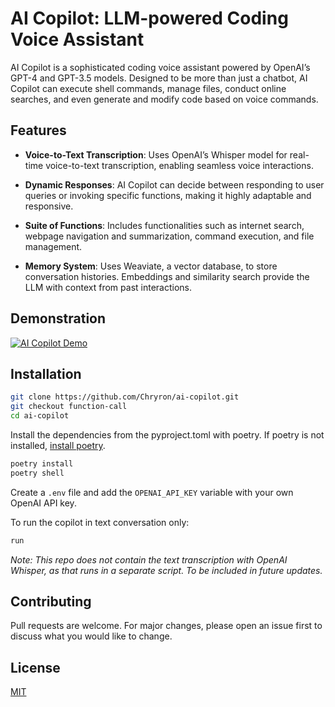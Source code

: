 # AI Copilot: LLM-powered Coding Voice Assistant

AI Copilot is a sophisticated coding voice assistant powered by OpenAI’s GPT-4 and GPT-3.5 models. Designed to be more than just a chatbot, AI Copilot can execute shell commands, manage files, conduct online searches, and even generate and modify code based on voice commands.


## Features

- **Voice-to-Text Transcription**: Uses OpenAI’s Whisper model for real-time voice-to-text transcription, enabling seamless voice interactions.
  
- **Dynamic Responses**: AI Copilot can decide between responding to user queries or invoking specific functions, making it highly adaptable and responsive.
  
- **Suite of Functions**: Includes functionalities such as internet search, webpage navigation and summarization, command execution, and file management.
  
- **Memory System**: Uses Weaviate, a vector database, to store conversation histories. Embeddings and similarity search provide the LLM with context from past interactions.
  
## Demonstration

[![AI Copilot Demo](http://img.youtube.com/vi/XP1-waFwRX0/0.jpg)](http://www.youtube.com/watch?v=XP1-waFwRX0)


## Installation

```bash
git clone https://github.com/Chryron/ai-copilot.git
git checkout function-call
cd ai-copilot
```

Install the dependencies from the pyproject.toml with poetry. If poetry is not installed, [install poetry](https://python-poetry.org/docs/#installation).

```bash
poetry install 
poetry shell 
```
Create a `.env` file and add the `OPENAI_API_KEY` variable with your own OpenAI API key.

To run the copilot in text conversation only:
```bash
run
```
*Note: This repo does not contain the text transcription with OpenAI Whisper, as that runs in a separate script. To be included in future updates.*

## Contributing
Pull requests are welcome. For major changes, please open an issue first to discuss what you would like to change.

## License
[MIT](https://choosealicense.com/licenses/mit/)
